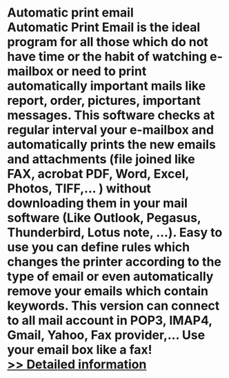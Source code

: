 # Automatic print email<br />Automatic Print Email is the ideal program for all those which do not have time or the habit of watching e-mailbox or need to print automatically important mails like report, order, pictures, important messages. This software checks at regular interval your e-mailbox and automatically prints the new emails and attachments (file joined like FAX, acrobat PDF, Word, Excel, Photos, TIFF,... ) without downloading them in your mail software (Like Outlook, Pegasus, Thunderbird, Lotus note, ...). Easy to use you can define rules which changes the printer according to the type of email or even automatically remove your emails which contain keywords. This version can connect to all mail account in POP3, IMAP4, Gmail, Yahoo, Fax provider,... Use your email box like a fax!<br />[>> Detailed information](https://secure.shareit.com/shareit/product.html?productid=300056345&affiliateid=200057808)